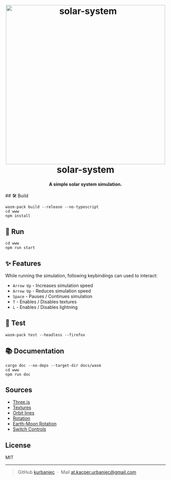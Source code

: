 <h1 align="center">
  <br>
  <img src="images/solar-systen-demo.gif" alt="solar-system" width="500"></a>
  <br>
  solar-system
  <br>
</h1>

<h4 align="center">A simple solar system simulation.</h4>
## 🛠️ Build

```
wasm-pack build --release --no-typescript
cd www
npm install
```

## 🚴 Run
```
cd www
npm run start
```

## ✨ Features

While running the simulation, following keybindings can used to interact:

* `Arrow Up` - Increases simulation speed
* `Arrow Up` - Reduces simulation speed
* `Space` - Pauses / Continues simulation
* `T` - Enables / Disables textures
* `L` - Enables / Disables lightning

## 🔬 Test

```
wasm-pack test --headless --firefox
```

## 📚 Documentation

```
cargo doc --no-deps --target-dir docs/wasm
cd www
npm run doc
```

## Sources
* [Three.js](https://threejs.org/)
* [Textures](https://www.solarsystemscope.com/textures/)
* [Orbit lines](https://stackoverflow.com/questions/42087478/create-a-planet-orbit)
* [Rotation](https://codepen.io/cl4ws0n/pen/eJjQzx?editors=1010)
* [Earth-Moon Rotation](https://mattloftus.github.io/2016/02/03/threejs-p2/)
* [Switch Controls](https://stackoverflow.com/questions/11304998/switch-threejs-controls-from-trackball-to-flycontrols-and-vice-versa)

## License

MIT

---

> GitHub [kurbaniec](https://github.com/kurbaniec-tgm) &nbsp;&middot;&nbsp;
> Mail [at.kacper.urbaniec@gmail.com](mailto:at.kacper.urbaniec@gmail.com)